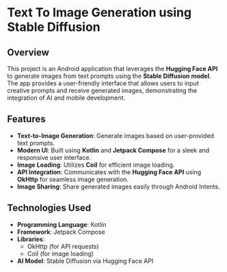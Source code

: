 # Text To Image Generation using Stable Diffusion



## Overview

This project is an Android application that leverages the **Hugging Face API** to generate images from text prompts using the **Stable Diffusion model**. The app provides a user-friendly interface that allows users to input creative prompts and receive generated images, demonstrating the integration of AI and mobile development.

## Features

- **Text-to-Image Generation**: Generate images based on user-provided text prompts.
- **Modern UI**: Built using **Kotlin** and **Jetpack Compose** for a sleek and responsive user interface.
- **Image Loading**: Utilizes **Coil** for efficient image loading.
- **API Integration**: Communicates with the **Hugging Face API** using **OkHttp** for seamless image generation.
- **Image Sharing**: Share generated images easily through Android Intents.

## Technologies Used

- **Programming Language**: Kotlin
- **Framework**: Jetpack Compose
- **Libraries**:
  - OkHttp (for API requests)
  - Coil (for image loading)
- **AI Model**: Stable Diffusion via Hugging Face API

